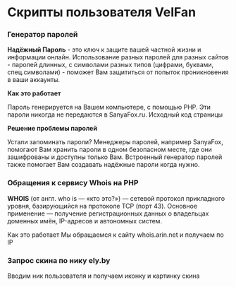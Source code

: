 # Скрипты пользователя VelFan

### Генератор паролей
<strong>Надёжный Пароль</strong> - это ключ к защите вашей частной жизни и информации онлайн. Использование разных паролей для разных сайтов - паролей длинных, с символами разных типов (цифрами, буквами, спец.символами) - поможет Вам защититься от попыток проникновения в ваши аккаунты.

<strong>Как это работает</strong>

Пароль генерируется на Вашем компьютере, с помощью PHP. Эти пароли никогда не передаются в SanyaFox.ru. Исходный код страницы

<strong>Решение проблемы паролей</strong>

Устали запоминать пароли? Менеджеры паролей, например SanyaFox, помогают Вам хранить пароли в одном безопасном месте, где они зашифрованы и доступны только Вам. Встроенный генератор паролей также помогает Вам создавать надёжные пароли когда нужно.




### Обращения к сервису Whois на PHP 
<strong>WHOIS</strong> (от англ. who is — «кто это?») — сетевой протокол прикладного уровня, базирующийся на протоколе TCP (порт 43). Основное применение — получение регистрационных данных о владельцах доменных имён, IP-адресов и автономных систем.

Как это работает
Мы обращаемся к сайту whois.arin.net и получаем по IP 


### Запрос скина по нику ely.by
Вводим ник пользователя и получаем иконку и картинку скина 















